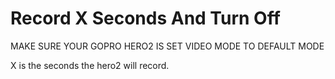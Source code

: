 Record X Seconds And Turn Off
================================

MAKE SURE YOUR GOPRO HERO2 IS SET VIDEO MODE TO DEFAULT MODE

X is the seconds the hero2 will record.
